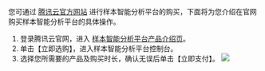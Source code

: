 
您可通过 [腾讯云官方网站](https://cloud.tencent.com/) 进行样本智能分析平台的购买，下面将为您介绍在官网购买样本智能分析平台的具体操作。
1. 登录腾讯云官网，进入 [样本智能分析平台产品介绍页](https://cloud.tencent.com/product/habo)。
2. 单击【立即选购】，进入样本智能分析平台控制台。
3. 选择您所需要的产品及购买时长，确认无误后单击【立即支付】。
![](https://main.qcloudimg.com/raw/00662a332b13a500358c0e9cdbb1dd16.png)
